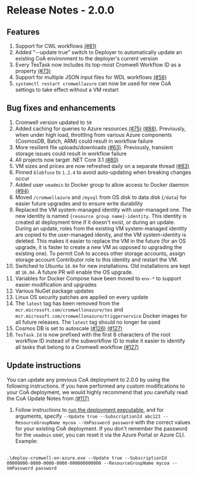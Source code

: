 # Release Notes - 2.0.0
## Features
1.  Support for CWL workflows [(#81)](https://github.com/microsoft/CromwellOnAzure/pull/81)
2.  Added "--update true" switch to Deployer to automatically update an existing CoA environment to the deployer's current version
3.  Every TesTask now includes its top-most Cromwell Workflow ID as a property [(#73)](https://github.com/microsoft/CromwellOnAzure/pull/73)
4.  Support for multiple JSON input files for WDL workflows [(#56)](https://github.com/microsoft/CromwellOnAzure/pull/56)
5.  `systemctl restart cromwellazure` can now be used for new CoA settings to take effect without a VM restart

## Bug fixes and enhancements

1.  Cromwell version updated to `50`
2.  Added caching for queries to Azure resources [(#75)](https://github.com/microsoft/CromwellOnAzure/pull/75) [(#88)](https://github.com/microsoft/CromwellOnAzure/pull/88).  Previously, when under high load, throttling from various Azure components (CosmosDB, Batch, ARM) could result in workflow failure
3.  More resilient file uploads/downloads [(#63)](https://github.com/microsoft/CromwellOnAzure/pull/63).  Previously, transient storage issues could result in workflow failure
4.  All projects now target .NET Core 3.1 [(#80)](https://github.com/microsoft/CromwellOnAzure/pull/80)
5.  VM sizes and prices are now refreshed daily on a separate thread [(#83)](https://github.com/microsoft/CromwellOnAzure/pull/83)
6.  Pinned `blobfuse` to `1.2.4` to avoid auto-updating when breaking changes occur
7.  Added user `vmadmin` to Docker group to allow access to Docker daemon [(#94)](https://github.com/microsoft/CromwellOnAzure/pull/94)
8.  Moved `/cromwellazure` and `/mysql` from OS disk to data disk (`/data`) for easier future upgrades and to ensure write durability
9.  Replaced the VM system-managed identity with user-managed one. The new identity is named `{resource group name}-identity`. This identity is created at deployment time if it doesn't exist, or during an update. During an update, roles from the existing VM system-managed identity are copied to the user-managed idenity, and the VM system-identity is deleted. This makes it easier to replace the VM in the future (for an OS upgrade, it is faster to create a new VM as opposed to upgrading the existing one). To permit CoA to access other storage accounts, assign storage account Contributor role to this identity and restart the VM.
10.  Switched to Ubuntu `18.04` for new installations. Old installations are kept at `16.04`. A future PR will enable the OS upgrade.
11.  Variables for Docker Compose have been moved to `env-*` to support easier modification and upgrades
12.  Various NuGet package updates
13.  Linux OS security patches are applied on every update
14.  The `latest` tag has been removed from the `mcr.microsoft.com/cromwellonazure/tes` and `mcr.microsoft.com/cromwellonazure/triggerservice` Docker images for all future releases.  The `latest` tag should no longer be used
15.  Cosmos DB is set to autoscale [(#126)](https://github.com/microsoft/CromwellOnAzure/pull/126) [(#127)](https://github.com/microsoft/CromwellOnAzure/pull/126)
16.  `TesTask.Id` is now prefixed with the first 8 characters of the root workflow ID instead of the subworkflow ID to make it easier to identify all tasks that belong to a Cromwell workflow [(#127)](https://github.com/microsoft/CromwellOnAzure/pull/126)

## Update instructions

You can update any previous CoA deployment to 2.0.0 by using the following instructions.  If you have performed any custom modifications to your CoA deployment, we would highly recommend that you carefully read the CoA Update Notes from [(#117)](https://github.com/microsoft/CromwellOnAzure/pull/117)
1.  Follow instructions to [run the deployment executable](https://github.com/microsoft/CromwellOnAzure#run-the-deployment-executable), and for arguments, specify `--Update true --SubscriptionId abc123 --ResourceGroupName mycoa --VmPassword password` with the correct values for your existing CoA deployment. If you don't remember the password for the `vmadmin` user, you can reset it via the Azure Portal or Azure CLI.  Example:<br/><br/>
 
`.\deploy-cromwell-on-azure.exe --Update true --SubscriptionId 00000000-0000-0000-0000-000000000000 --ResourceGroupName mycoa --VmPassword password`

